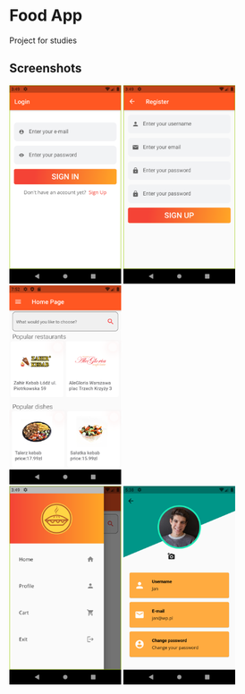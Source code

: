 # Food App
Project for studies

## Screenshots
<div class="image">
  <img src="SignIn.png" width="200">
  <img src="SignUp.png" width="200">
  <img src="MainPage.png" width="200"> <br>
  <img src="Drawer.png" width="200">
  <img src="Profile.png" width="200">
</div>
  
